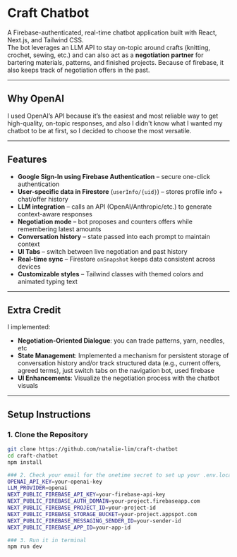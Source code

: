 # Craft Chatbot

A Firebase-authenticated, real-time chatbot application built with React, Next.js, and Tailwind CSS.  
The bot leverages an LLM API to stay on-topic around crafts (knitting, crochet, sewing, etc.) and can also act as a **negotiation partner** for bartering materials, patterns, and finished projects. Because of firebase, it also keeps track of negotiation offers in the past.

---

## Why OpenAI

I used OpenAI’s API because it’s the easiest and most reliable way to get high-quality, on-topic responses, and
also I didn't know what I wanted my chatbot to be at first, so I decided to choose the most versatile.

---

## Features

- **Google Sign-In using Firebase Authentication** – secure one-click authentication
- **User-specific data in Firestore** (`userInfo/{uid}`) – stores profile info + chat/offer history
- **LLM integration** – calls an API (OpenAI/Anthropic/etc.) to generate context-aware responses
- **Negotiation mode** – bot proposes and counters offers while remembering latest amounts
- **Conversation history** – state passed into each prompt to maintain context
- **UI Tabs** – switch between live negotiation and past history
- **Real-time sync** – Firestore `onSnapshot` keeps data consistent across devices
- **Customizable styles** – Tailwind classes with themed colors and animated typing text

---

## Extra Credit
I implemented:
- **Negotiation-Oriented Dialogue**: you can trade patterns, yarn, needles, etc
- **State Management**: Implemented a mechanism for persistent storage of conversation history and/or track structured data (e.g., current offers, agreed terms), just switch tabs on the navigation bot, used firebase
- **UI Enhancements**: Visualize the negotiation process with the chatbot visuals

---

## Setup Instructions

### 1. Clone the Repository

```bash
git clone https://github.com/natalie-lim/craft-chatbot
cd craft-chatbot
npm install

### 2. Check your email for the onetime secret to set up your .env.local
OPENAI_API_KEY=your-openai-key
LLM_PROVIDER=openai
NEXT_PUBLIC_FIREBASE_API_KEY=your-firebase-api-key
NEXT_PUBLIC_FIREBASE_AUTH_DOMAIN=your-project.firebaseapp.com
NEXT_PUBLIC_FIREBASE_PROJECT_ID=your-project-id
NEXT_PUBLIC_FIREBASE_STORAGE_BUCKET=your-project.appspot.com
NEXT_PUBLIC_FIREBASE_MESSAGING_SENDER_ID=your-sender-id
NEXT_PUBLIC_FIREBASE_APP_ID=your-app-id

### 3. Run it in terminal
npm run dev
```

